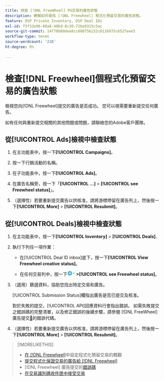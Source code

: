 ```yaml
---
title: 檢查 [!DNL FreeWheel] PG交易的廣告狀態
description: 瞭解如何尋找 [!DNL Freewheel] 程式化預留交易的廣告狀態。
feature: DSP Private Inventory, DSP Deal IDs
exl-id: f5f33e96-68a8-48bd-8c30-72be9315c5ac
source-git-commit: 14f78b89dea8cc680756232c6116975c652feee5
workflow-type: tm+mt
source-wordcount: '228'
ht-degree: 0%

---
```


# 檢查[!DNL Freewheel]個程式化預留交易的廣告狀態

檢視您向[!DNL Freewheel]提交的廣告是否成功。 您可以視需要重新提交任何廣告。

如有任何與重新提交相關的其他問題或問題，請聯絡您的Adobe客戶團隊。

## 從[!UICONTROL Ads]檢視中檢查狀態

1. 在主功能表中，按一下&#x200B;**[!UICONTROL Campaigns]**。

1. 按一下行銷活動的名稱。

1. 在子功能表中，按一下&#x200B;**[!UICONTROL Ads]**。

1. 在廣告名稱旁，按一下「**[!UICONTROL ...]** > **[!UICONTROL see Freewheel status]**」。

1. （選擇性）若要重新提交廣告以供核准，請將游標停留在廣告列上，然後按一下&#x200B;**[!UICONTROL More]** > **[!UICONTROL Resubmit]**。

## 從[!UICONTROL Deals]檢視中檢查狀態

1. 在主功能表中，按一下&#x200B;**[!UICONTROL Inventory]** > **[!UICONTROL Deals].**

1. 執行下列任一項作業：

   * 在[!UICONTROL Deal ID inbox]底下，按一下&#x200B;**[!UICONTROL View Freewheel creative status]**。

   * 在任何交易列中，按一下![選項功能表](/help/dsp/assets/options-menu.png) **>[!UICONTROL see Freewheel status]**。

1. （選用）篩選資料，協助您找出特定交易和廣告。

   [!UICONTROL Submission Status]欄指出廣告是否已提交及核准。

   對於失敗的提交，[!UICONTROL API]回應資料行會指出錯誤。 如需失敗提交之錯誤碼的完整清單，以及修正錯誤的後續步驟，請參閱 [!DNL FreeWheel] 廣告提交[&#128279;](freewheel-error-codes.md)的錯誤代碼。

1. （選擇性）若要重新提交廣告以供核准，請將游標停留在廣告列上，然後按一下&#x200B;**[!UICONTROL More]** > **[!UICONTROL Resubmit]**。

>[!MORELIKETHIS]
>
>* [在 [!DNL Freewheel]](freewheel-overview.md)中設定程式化預留交易的概觀
>* [提交程式化保證交易的廣告給 [!DNL Freewheel]](freewheel-submit.md)
>*  [!DNL Freewheel] 廣告提交的[錯誤碼](freewheel-error-codes.md)
>* [在交易識別碼收件匣中接受交易](deal-id-inbox-accept.md)

